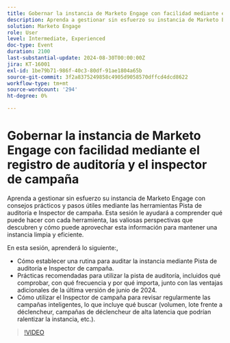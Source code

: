 ```yaml
---
title: Gobernar la instancia de Marketo Engage con facilidad mediante el registro de auditoría y el inspector de campaña
description: Aprenda a gestionar sin esfuerzo su instancia de Marketo Engage con consejos prácticos y pasos útiles mediante las herramientas Pista de auditoría e Inspector de campaña. Esta sesión le ayudará a comprender qué puede hacer con cada herramienta, las valiosas perspectivas que descubren y cómo puede aprovechar esta información para mantener una instancia limpia y eficiente.  En esta sesión, aprenderá a establecer una rutina para auditar la instancia mediante Audit Trail y Campaign Inspector.  Prácticas recomendadas para utilizar la pista de auditoría, incluidos qué comprobar, con qué frecuencia y por qué importa, junto con las ventajas adicionales de la última versión de junio de 2024.  Cómo utilizar el Inspector de campaña para revisar regularmente las campañas inteligentes, lo que incluye qué buscar (volumen, lote frente a déclencheur, campañas de déclencheur de alta latencia que podrían ralentizar la instancia, etc.).
solution: Marketo Engage
role: User
level: Intermediate, Experienced
doc-type: Event
duration: 2100
last-substantial-update: 2024-08-30T00:00:00Z
jira: KT-16001
exl-id: 1be79b71-986f-40c3-80df-91ae1804a65b
source-git-commit: 3f2a8375249858c4905d9058570dffcd4dcd8622
workflow-type: tm+mt
source-wordcount: '294'
ht-degree: 0%

---
```


# Gobernar la instancia de Marketo Engage con facilidad mediante el registro de auditoría y el inspector de campaña

Aprenda a gestionar sin esfuerzo su instancia de Marketo Engage con consejos prácticos y pasos útiles mediante las herramientas Pista de auditoría e Inspector de campaña. Esta sesión le ayudará a comprender qué puede hacer con cada herramienta, las valiosas perspectivas que descubren y cómo puede aprovechar esta información para mantener una instancia limpia y eficiente.

En esta sesión, aprenderá lo siguiente:,

* Cómo establecer una rutina para auditar la instancia mediante Pista de auditoría e Inspector de campaña.
* Prácticas recomendadas para utilizar la pista de auditoría, incluidos qué comprobar, con qué frecuencia y por qué importa, junto con las ventajas adicionales de la última versión de junio de 2024.
* Cómo utilizar el Inspector de campaña para revisar regularmente las campañas inteligentes, lo que incluye qué buscar (volumen, lote frente a déclencheur, campañas de déclencheur de alta latencia que podrían ralentizar la instancia, etc.).

>[!VIDEO](https://video.tv.adobe.com/v/3432944/?learn=on)

